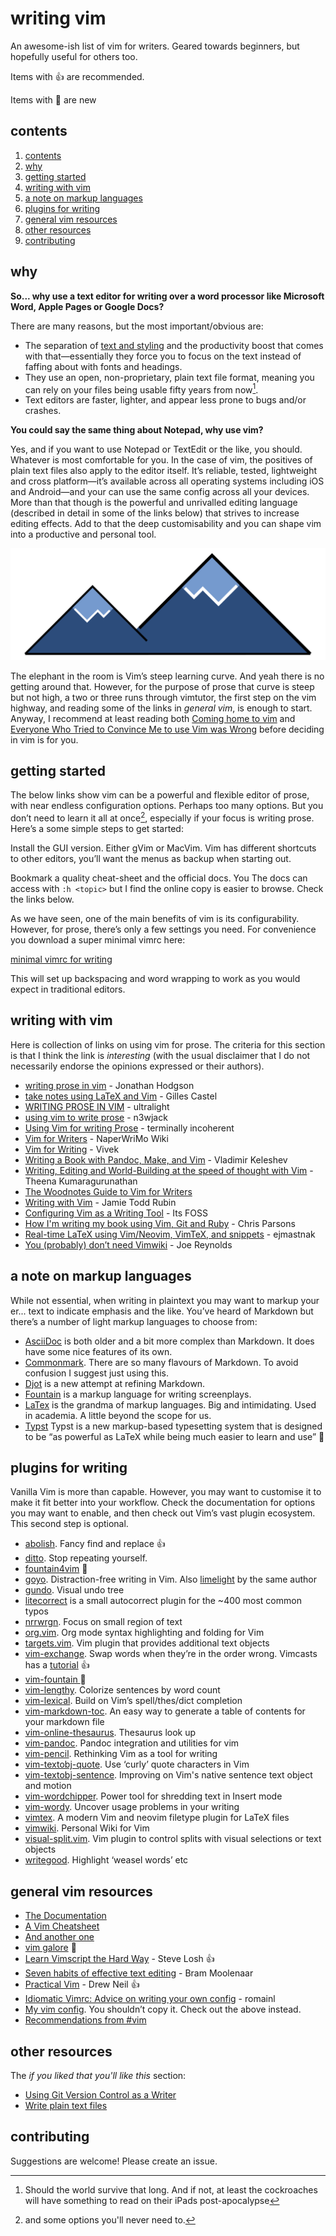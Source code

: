 # writing vim

An awesome-ish list of vim for writers. Geared towards beginners, but hopefully useful for others too.

Items with :+1: are recommended.

Items with :eyes: are new

## contents

1. [contents](#contents)
2. [why](#why)
3. [getting started](#getting-started)
4. [writing with vim](#writing-with-vim)
5. [a note on markup languages](#a-note-on-markup-languages)
6. [plugins for writing](#plugins-for-writing)
7. [general vim resources](#general-vim-resources)
8. [other resources](#other-resources)
9. [contributing](#contributing)

## why

**So... why use a text editor for writing over a word processor like Microsoft Word, Apple Pages or Google Docs?**

There are many reasons, but the most important/obvious are:

- The separation of [text and styling](https://en.m.wikipedia.org/wiki/Separation_of_content_and_presentation) and the productivity boost that comes with that—essentially they force you to focus on the text instead of faffing about with fonts and headings.
- They use an open, non-proprietary, plain text file format, meaning you can rely on your files being usable fifty years from now[^1].
- Text editors are faster, lighter, and appear less prone to bugs and/or crashes.

**You could say the same thing about Notepad, why use vim?**

Yes, and if you want to use Notepad or TextEdit or the like, you should. Whatever is most comfortable for you. In the case of vim, the positives of plain text files also apply to the editor itself. It’s reliable, tested, lightweight and cross platform—it’s available across all operating systems including iOS and Android—and your can use the same config across all your devices. More than that though is the powerful and unrivalled editing language (described in detail in some of the links below) that strives to increase editing effects. Add to that the deep customisability and you can shape vim into a productive and personal tool.

![steep](steep.svg)

The elephant in the room is Vim’s steep learning curve. And yeah there is no getting around that. However, for the purpose of prose that curve is steep but not high, a two or three runs through vimtutor, the first step on the vim highway, and reading some of the links in *general vim*, is enough to start.  Anyway, I recommend at least reading both [Coming home to vim](https://stevelosh.com/blog/2010/09/coming-home-to-vim) and [Everyone Who Tried to Convince Me to use Vim was Wrong](https://yehudakatz.com/2010/07/29/everyone-who-tried-to-convince-me-to-use-vim-was-wrong/) before deciding in vim is for you.

[^1]: Should the world survive that long. And if not, at least the cockroaches will have something to read on their iPads post-apocalypse

## getting started

The below links show vim can be a powerful and flexible editor of prose, with near endless configuration options. Perhaps too many options. But you don’t need to learn it all at once[^2], especially if your focus is writing prose. Here’s a some simple steps to get started:

Install the GUI version. Either gVim or MacVim. Vim has different shortcuts to other editors, you’ll want the menus as backup when starting out.

Bookmark a quality cheat-sheet and the official docs. You The docs can access with `:h <topic>` but I find the online copy is easier to browse. Check the links below.

As we have seen, one of the main benefits of vim is its configurability. However, for prose, there’s only a few settings you need. For convenience you download a super minimal vimrc here:

[minimal vimrc for writing](writing.vimrc)

This will set up backspacing and word wrapping to work as you would expect in traditional editors.

[^2]: and some options you'll never need to.

## writing with vim

Here is collection of links on using vim for prose. The criteria for this section is that I think the link is *interesting* (with the usual disclaimer that I do not necessarily endorse the opinions expressed or their authors).

- [writing prose in vim](https://jonathanh.co.uk/blog/writing-prose-in-vim/) - Jonathan Hodgson
- [take notes using LaTeX and Vim](https://castel.dev/post/lecture-notes-1) - Gilles Castel
- [WRITING PROSE IN VIM](http://ultralight.cc/posts/71ab285a0c633f47.html) - ultralight
- [using vim to write prose](https://n3wjack.net/2022/02/07/using-vim-to-write-prose/) - n3wjack
- [Using Vim for writing Prose](http://www.terminally-incoherent.com/blog/2013/06/17/using-vim-for-writing-prose/) - terminally incoherent
- [Vim for Writers](https://www.naperwrimo.org/wiki/index.php?title=Vim_for_Writers) - NaperWriMo Wiki
- [Vim for Writing](https://raivivek.in/2016/09/vim-for-writing/#) - Vivek
- [Writing a Book with Pandoc, Make, and Vim](https://keleshev.com/my-book-writing-setup/) - Vladimir Keleshev
- [Writing, Editing and World-Building at the speed of thought with Vim](https://www.youtube.com/watch?v=2ORWaIqyj7k) - Theena Kumaragurunathan
- [The Woodnotes Guide to Vim for Writers](https://therandymon.com/woodnotes/vim-for-writers/vimforwriters.html)
- [Writing with Vim](https://jamierubin.net/2019/03/21/writing-with-vim/) - Jamie Todd Rubin
- [Configuring Vim as a Writing Tool](https://news.itsfoss.com/configuring-vim-writing/) - Its FOSS
- [How I'm writing my book using Vim, Git and Ruby](http://blog.chrismdp.com/2010/11/how-im-writing-my-book-using-git-and-ruby/) - Chris Parsons
- [Real-time LaTeX using Vim/Neovim, VimTeX, and snippets](https://ejmastnak.github.io/tutorials/vim-latex/intro.html) - ejmastnak
- [You (probably) don’t need Vimwiki](http://joereynoldsaudio.com/2018/07/07/you-dont-need-vimwiki.html) - Joe Reynolds

## a note on markup languages

While not essential, when writing in plaintext you may want to markup your er... text to indicate emphasis and the like. You’ve heard of Markdown but there’s a number of light markup languages to choose from:

- [AsciiDoc](https://asciidoc.org/) is both older and a bit more complex than Markdown. It does have some nice features of its own.
- [Commonmark](https://commonmark.org/). There are so many flavours of Markdown. To avoid confusion I suggest just using this.
- [Djot](https://djot.net/) is a new attempt at refining Markdown.
- [Fountain](https://fountain.io/) is a markup language for writing screenplays.
- [LaTex](https://en.wikipedia.org/wiki/LaTeX) is the grandma of markup languages. Big and intimidating. Used in academia. A little beyond the scope for us.
- [Typst](https://github.com/typst/typst) Typst is a new markup-based typesetting system that is designed to be “as powerful as LaTeX while being much easier to learn and use” :eyes:

## plugins for writing

Vanilla Vim is more than capable. However, you may want to customise it to make it fit better into your workflow. Check the documentation for options you may want to enable, and then check out Vim’s vast plugin ecosystem. This second step is optional.

- [abolish](https://github.com/tpope/vim-abolish). Fancy find and replace :+1:
- [ditto](https://github.com/dbmrq/vim-ditto). Stop repeating yourself.
- [fountain4vim](https://github.com/stevenjaycohen/fountain4vim) :eyes:
- [goyo](https://github.com/junegunn/goyo.vim). Distraction-free writing in Vim. Also [limelight](https://github.com/junegunn/limelight.vim) by the same author
- [gundo](https://github.com/sjl/gundo.vim). Visual undo tree
- [litecorrect](https://github.com/preservim/vim-litecorrect) is a small autocorrect plugin for the ~400 most common typos
- [nrrwrgn](https://github.com/chrisbra/NrrwRgn). Focus on small region of text
- [org.vim](https://github.com/axvr/org.vim). Org mode syntax highlighting and folding for Vim
- [targets.vim](https://github.com/wellle/targets.vim). Vim plugin that provides additional text objects
- [vim-exchange](https://github.com/tommcdo/vim-exchange). Swap words when they’re in the order wrong. Vimcasts has a [tutorial](http://vimcasts.org/episodes/swapping-two-regions-of-text-with-exchange-vim/) :+1:
- [vim-fountain ](https://github.com/kblin/vim-fountain) :eyes:
- [vim-lengthy](https://github.com/Raimondi/vim-lengthy). Colorize sentences by word count
- [vim-lexical](https://github.com/preservim/vim-lexical). Build on Vim’s spell/thes/dict completion
- [vim-markdown-toc](https://github.com/ajorgensen/vim-markdown-toc). An easy way to generate a table of contents for your markdown file
- [vim-online-thesaurus](https://github.com/beloglazov/vim-online-thesaurus). Thesaurus look up
- [vim-pandoc](https://github.com/vim-pandoc/vim-pandoc). Pandoc integration and utilities for vim
- [vim-pencil](https://github.com/preservim/vim-pencil). Rethinking Vim as a tool for writing
- [vim-textobj-quote](https://github.com/preservim/vim-textobj-quote). Use ‘curly’ quote characters in Vim
- [vim-textobj-sentence](https://github.com/preservim/vim-textobj-sentence). Improving on Vim's native sentence text object and motion
- [vim-wordchipper](https://github.com/preservim/vim-wordchipper). Power tool for shredding text in Insert mode
- [vim-wordy](https://github.com/preservim/vim-wordy). Uncover usage problems in your writing
- [vimtex](https://github.com/lervag/vimtex). A modern Vim and neovim filetype plugin for LaTeX files
- [vimwiki](https://github.com/vimwiki/vimwiki). Personal Wiki for Vim
- [visual-split.vim](https://github.com/wellle/visual-split.vim). Vim plugin to control splits with visual selections or text objects
- [writegood](https://github.com/davidbeckingsale/writegood.vim). Highlight ‘weasel words’ etc

## general vim resources

- [The Documentation](http://vimdoc.sourceforge.net/htmldoc/help.html)
- [A Vim Cheatsheet](https://learnxinyminutes.com/docs/vim/)
- [And another one](https://vim.rtorr.com/)
- [vim galore](https://github.com/mhinz/vim-galore) :eyes:
- [Learn Vimscript the Hard Way](https://learnvimscriptthehardway.stevelosh.com/) - Steve Losh :+1:
- [Seven habits of effective text editing](https://www.moolenaar.net/habits.html) - Bram Moolenaar
- [Practical Vim](https://www.amazon.com/Practical-Vim-Edit-Speed-Thought/dp/1680501275) - Drew Neil :+1:
- [Idiomatic Vimrc: Advice on writing your own config](https://github.com/romainl/idiomatic-vimrc) - romainl
- [My vim config](https://github.com/phantomdiorama/vimfiles). You shouldn’t copy it. Check out the above instead.
- [Recommendations from #vim](https://www.vi-improved.org/recommendations/)

## other resources

The *if you liked that you'll like this* section:

- [Using Git Version Control as a Writer](https://news.itsfoss.com/version-control-writers/)
- [Write plain text files](https://sive.rs/plaintext)

## contributing

Suggestions are welcome! Please create an issue.
